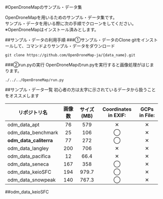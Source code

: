 #OpenDroneMapのサンプル・データ集


OpenDroneMapを用いるためのサンプル・データ集です。  
サンプル・データを用いる際に次の手順でクローンをしてください。  
※OpenDroneMapはインストール済みとします。  

##サンプル・データの利用手順
###①サンプル・データのClone
gitをインストールして、コマンドよりサンプル・データをダウンロード

`git clone https://github.com/OpenDroneMap-ja/{data_name}.git`

###②run.pyの実行
OpenDroneMapのrun.pyを実行すると画像処理がはじまります。

`./../../OpenDroneMap/run.py`

##サンプル・データ一覧
初心者の方は太字に示されているデータから扱うことをオススメします

リポジトリ名 | 画像数 | サイズ (MB) | Coordinates in EXIF: | GCPs in File:
------|:----------:|:-----------:|:----------------------:|:---------------:
odm_data_apt | 76 | 579 | ✕ | ✕
odm_data_benchmark | 25 | 106 | ◯ | ✕
**odm_data_caliterra** | 77 | 272 | ◯ | ✕
odm_data_langley | 200 | 706 | ✕ | ✕
odm_data_pacifica | 12 | 66.4 | ✕ | ✕
odm_data_seneca | 167 | 358 | ◯ | ✕
odm_data_keioSFC | 194 | 979.7 |  ◯ | ✕
odm_data_snowpeak | 140 | 767.3 |  ◯ | ✕

##odm_data_keioSFC
